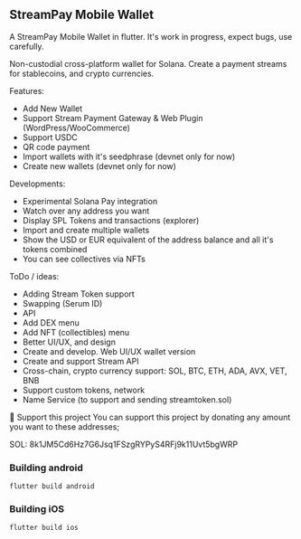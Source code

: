 ## StreamPay Mobile Wallet

A StreamPay Mobile Wallet in flutter. It's work in progress, expect bugs, use carefully.

Non-custodial cross-platform wallet for Solana. Create a payment streams for stablecoins, and crypto currencies.

Features:
- Add New Wallet
- Support Stream Payment Gateway & Web Plugin (WordPress/WooCommerce)
- Support USDC
- QR code payment
- Import wallets with it's seedphrase (devnet only for now)
- Create new wallets (devnet only for now)

Developments:

- Experimental Solana Pay integration
- Watch over any address you want
- Display SPL Tokens and transactions (explorer)
- Import and create multiple wallets
- Show the USD or EUR equivalent of the address balance and all it's tokens combined
- You can see collectives via NFTs

ToDo / ideas: 
- Adding Stream Token support
- Swapping (Serum ID)
- API
- Add DEX menu
- Add NFT (collectibles) menu
- Better UI/UX, and design
- Create and develop. Web UI/UX wallet version
- Create and support Stream API
- Cross-chain, crypto currency support: SOL, BTC, ETH, ADA, AVX, VET, BNB
- Support custom tokens, network
- Name Service (to support and sending streamtoken.sol)

🎉 Support this project
You can support this project by donating any amount you want to these addresses;

SOL: 8k1JM5Cd6Hz7G6Jsq1FSzgRYPyS4RFj9k11Uvt5bgWRP

### Building android

```
flutter build android
```

### Building iOS

```
flutter build ios
```

